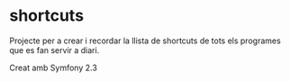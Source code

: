 shortcuts
=========

Projecte per a crear i recordar la llista de shortcuts de tots els programes que es fan servir a diari.

Creat amb Symfony 2.3
